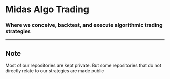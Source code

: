 # Midas Algo Trading
### Where we conceive, backtest, and execute algorithmic trading strategies

--- 

## Note
Most of our repositories are kept private. But some repositories that do not directly relate to our strategies are made public
